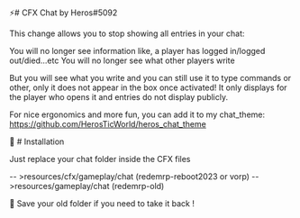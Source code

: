 ⚡# CFX Chat by Heros#5092

This change allows you to stop showing all entries in your chat:

You will no longer see information like, a player has logged in/logged out/died...etc
You will no longer see what other players write

But you will see what you write and you can still use it to type commands or other, only it does not appear in the box once activated!
It only displays for the player who opens it and entries do not display publicly.

For nice ergonomics and more fun, you can add it to my chat_theme: https://github.com/HerosTicWorld/heros_chat_theme


🔄 # Installation

Just replace your chat folder inside the CFX files

-- >resources/cfx/gameplay/chat (redemrp-reboot2023 or vorp)
-- >resources/gameplay/chat (redemrp-old)

📛 Save your old folder if you need to take it back !



